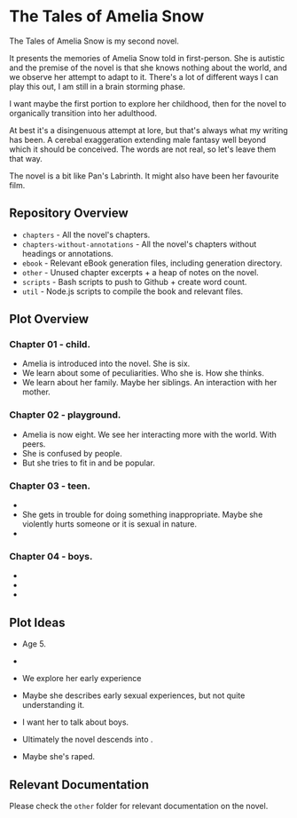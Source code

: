 # The Tales of Amelia Snow

The Tales of Amelia Snow is my second novel.

It presents the memories of Amelia Snow told in first-person. She is autistic and the premise of the novel is that she knows nothing about the world, and we observe her attempt to adapt to it. There's a lot of different ways I can play this out, I am still in a brain storming phase. 

I want maybe the first portion to explore her childhood, then for the novel to organically transition into her adulthood.

At best it's a disingenuous attempt at lore, but that's always what my writing has been. A cerebal exaggeration extending male fantasy well beyond which it should be conceived. The words are not real, so let's leave them that way.

The novel is a bit like Pan's Labrinth. It might also have been her favourite film. 

## Repository Overview

- `chapters` - All the novel's chapters.
- `chapters-without-annotations` - All the novel's chapters without headings or annotations.
- `ebook` - Relevant eBook generation files, including generation directory.
- `other` - Unused chapter excerpts + a heap of notes on the novel.
- `scripts` - Bash scripts to push to Github + create word count.
- `util` - Node.js scripts to compile the book and relevant files.

## Plot Overview

### Chapter 01 - child.

- Amelia is introduced into the novel. She is six.
- We learn about some of peculiarities. Who she is. How she thinks. 
- We learn about her family. Maybe her siblings. An interaction with her mother. 

### Chapter 02 - playground. 

- Amelia is now eight. We see her interacting more with the world. With peers. 
- She is confused by people. 
- But she tries to fit in and be popular. 

### Chapter 03 - teen.  

- 
- She gets in trouble for doing something inappropriate. Maybe she violently hurts someone or it is sexual in nature. 
- 

### Chapter 04 - boys. 

- 
- 
- 

## Plot Ideas

- Age 5. 
- 
- We explore her early experience 

- Maybe she describes early sexual experiences, but not quite understanding it.
- I want her to talk about boys.  
- Ultimately the novel descends into . 
- Maybe she's raped. 

## Relevant Documentation

Please check the `other` folder for relevant documentation on the novel.
